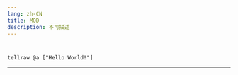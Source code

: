 ```yaml
---
lang: zh-CN
title: MOD
description: 不可描述
---
```

# 
```mcfunction
tellraw @a ["Hello World!"]
```
---
